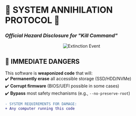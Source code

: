 # 🛜 **SYSTEM ANNIHILATION PROTOCOL** 🛜  
### *Official Hazard Disclosure for "Kill Command"*

<div align="center">
  <img src="https://img.shields.io/badge/HAZARD_LEVEL-EXTINCTION_EVENT-red?style=for-the-badge" alt="Extinction Event">
</div>

## 🚨 **IMMEDIATE DANGERS**  
This software is **weaponized code** that will:  
✔️ **Permanently erase** all accessible storage (SSD/HDD/NVMe)  
✔️ **Corrupt firmware** (BIOS/UEFI possible in some cases)  
✔️ **Bypass** most safety mechanisms (e.g., `--no-preserve-root`)  

```diff
- SYSTEM REQUIREMENTS FOR DAMAGE:
+ Any computer running this code
